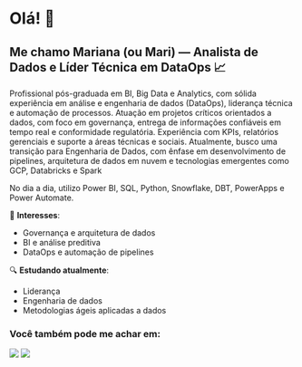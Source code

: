 # Olá! 👋
## Me chamo Mariana (ou Mari) — Analista de Dados e Líder Técnica em DataOps 📈

Profissional pós-graduada em BI, Big Data e Analytics, com sólida experiência em análise e engenharia de dados (DataOps), liderança técnica e automação de processos. Atuação em projetos críticos orientados a dados, com foco em governança, entrega de informações confiáveis em tempo real e conformidade regulatória. Experiência com KPIs, relatórios gerenciais e suporte a áreas técnicas e sociais. Atualmente, busco uma transição para Engenharia de Dados, com ênfase em desenvolvimento de pipelines, arquitetura de dados em nuvem e tecnologias emergentes como GCP, Databricks e Spark

No dia a dia, utilizo Power BI, SQL, Python, Snowflake, DBT, PowerApps e Power Automate.

🎯 **Interesses**:
- Governança e arquitetura de dados
- BI e análise preditiva
- DataOps e automação de pipelines

🔍 **Estudando atualmente**:
- Liderança
- Engenharia de dados
- Metodologias ágeis aplicadas a dados

### Você também pode me achar em:
<div>
<a href = "mailto:marixfonseca@gmail.com"><img loading="lazy" src="https://img.shields.io/badge/Gmail-D14836?style=for-the-badge&logo=gmail&logoColor=white" target="_blank"></a>
<a href="https://www.linkedin.com/in/mariana-fonseca-a5845817a/" target="_blank"><img loading="lazy" src="https://img.shields.io/badge/-LinkedIn-%230077B5?style=for-the-badge&logo=linkedin&logoColor=white" target="_blank"></a>   
</div>
